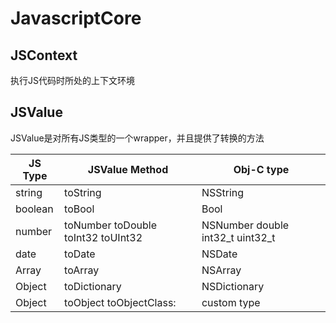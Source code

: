 # JavascriptCore 

## JSContext

执行JS代码时所处的上下文环境

## JSValue
JSValue是对所有JS类型的一个wrapper，并且提供了转换的方法

JS Type|JSValue Method|Obj-C type|
----|----|----|
string |toString| NSString|
boolean|toBool| Bool|
number|toNumber toDouble toInt32 toUInt32|NSNumber double int32\_t uint32\_t
date|toDate|NSDate
Array|toArray | NSArray|
Object|toDictionary|NSDictionary|
Object|toObject toObjectClass:|custom type